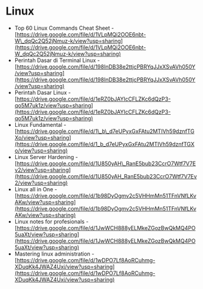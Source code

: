 # Linux

* Top 60 Linux Commands Cheat Sheet - [https://drive.google.com/file/d/1VLpMQi2OOE6nbt-W\_dqQc2Q52jNmuz-k/view?usp=sharing](https://drive.google.com/file/d/1VLpMQi2OOE6nbt-W_dqQc2Q52jNmuz-k/view?usp=sharing)
* Perintah Dasar di Terminal Linux - [https://drive.google.com/file/d/198InDB38e2ttjcPBRYqJJxXSvAVh050Y/view?usp=sharing](https://drive.google.com/file/d/198InDB38e2ttjcPBRYqJJxXSvAVh050Y/view?usp=sharing)
* Perintah Dasar Linux - [https://drive.google.com/file/d/1eRZ0bJAYIcCFLZKc6dQzP3-qo5M7uk1z/view?usp=sharing](https://drive.google.com/file/d/1eRZ0bJAYIcCFLZKc6dQzP3-qo5M7uk1z/view?usp=sharing)
* Linux Fundamental - [https://drive.google.com/file/d/1\_b\_d7eUPyxGxFAtu2MTIVh59dznfTGXo/view?usp=sharing](https://drive.google.com/file/d/1_b_d7eUPyxGxFAtu2MTIVh59dznfTGXo/view?usp=sharing)
* Linux Server Hardening - [https://drive.google.com/file/d/1U850yAH\_RanE5bub23CcrO7Wtf7V7Ev2/view?usp=sharing](https://drive.google.com/file/d/1U850yAH_RanE5bub23CcrO7Wtf7V7Ev2/view?usp=sharing)
* Linux all in One - [https://drive.google.com/file/d/1b98DyOgmv2c5VHHmMn51TFnVNfLKvAKw/view?usp=sharing](https://drive.google.com/file/d/1b98DyOgmv2c5VHHmMn51TFnVNfLKvAKw/view?usp=sharing)
* Linux notes for profesionals - [https://drive.google.com/file/d/1JwWCH888yELMkeZGozBwQkMQ4PO5uaXt/view?usp=sharing](https://drive.google.com/file/d/1JwWCH888yELMkeZGozBwQkMQ4PO5uaXt/view?usp=sharing)
* Mastering linux administration - [https://drive.google.com/file/d/1wDPO7Lf8AoRCuhmg-XDuqKk4JWAZ4Uxj/view?usp=sharing](https://drive.google.com/file/d/1wDPO7Lf8AoRCuhmg-XDuqKk4JWAZ4Uxj/view?usp=sharing)
